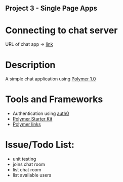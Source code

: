 ## Project 3 - Single Page Apps

# Connecting to chat server
URL of chat app => [link](https://spachatapp.herokuapp.com/)

# Description
A simple chat application using [Polymer 1.0](https://www.polymer-project.org/1.0/)

# Tools and Frameworks
* Authentication using [auth0](https://auth0.com/)
* [Polymer Starter Kit](https://developers.google.com/web/tools/polymer-starter-kit/)
* [Polymer links](http://www.gajotres.net/polymer-adventures-more-then-150-resources/)

# Issue/Todo List:
* unit testing
* joins chat room
* list chat room
* list available users
